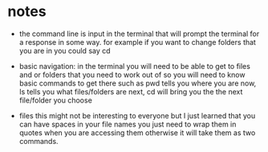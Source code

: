 # notes

- the command line is input in the terminal that will prompt the terminal for a response in some way. for example if you want to change folders that you are in you could say cd <name of folder>

- basic navigation: in the terminal you will need to be able to get to files and or folders that you need to work out of so you will need to know basic commands to get there such as pwd tells you where you are now, ls tells you what files/folders are next, cd will bring you the the next file/folder you choose

- files this might not be interesting to everyone but I just learned that you can have spaces in your file names you just need to wrap them in quotes when you are accessing them otherwise it will take them as two commands.
